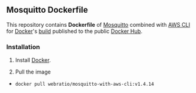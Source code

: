 ## Mosquitto Dockerfile

This repository contains **Dockerfile** of [Mosquitto](https://mosquitto.org/) combined with [AWS CLI](https://aws.amazon.com/cli/) for [Docker](https://www.docker.com/)'s [build](https://registry.hub.docker.com/u/webratio/mosquitto-with-aws-cli/) published to the public [Docker Hub](https://hub.docker.com/).

### Installation

1. Install [Docker](https://www.docker.com/).

2. Pull the image 
  * `docker pull webratio/mosquitto-with-aws-cli:v1.4.14`
